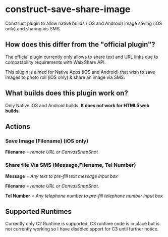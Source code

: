 # construct-save-share-image
Construct plugin to allow native builds (iOS and Android) image saving (iOS only) and sharing vis SMS.

## How does this differ from the "official plugin"?
The official plugin currently only allows to share text and URL links due to compatability requirements with Web Share API.

This plugin is aimed for Native Apps (iOS and Android) that wish to save images to photo roll (iOS only) & share an image via SMS.

## What builds does this plugin work on?
Only Native iOS and Android builds. **It does not work for HTML5 web builds**. 

## Actions
### Save Image (Filename) (iOS only)
**Filename** = *remote URL or CanvasSnapShot*

### Share file Via SMS (Message,Filename, Tel Number) 
**Message** = *Any text to pre-fill text message input box*

**Filename** = *remote URL or CanvasSnapShot.*

**Tel Number** = *Any telephone number to pre-fill telephone number input box*

## Supported Runtimes
Currently only C2 Runtime is supported, C3 runtime code is in place but is not currently working so I have disabled spport for C3 until further notice.

